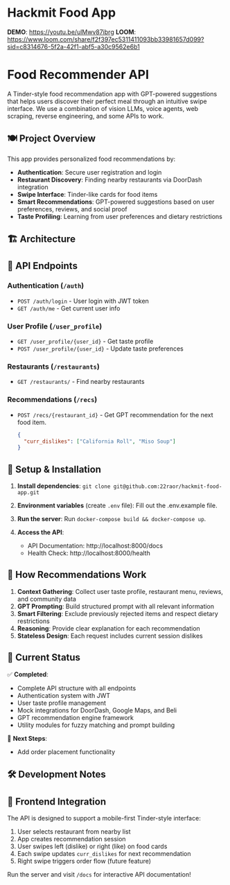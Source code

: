 # Hackmit Food App

**DEMO**: https://youtu.be/ulMwv87ibrg
**LOOM**: https://www.loom.com/share/f2f397ec5311411093bb33981657d099?sid=c8314676-5f2a-42f1-abf5-a30c9562e6b1

# Food Recommender API

A Tinder-style food recommendation app with GPT-powered suggestions that helps users discover their perfect meal through an intuitive swipe interface. We use a combination of vision LLMs, voice agents, web scraping, reverse engineering, and some APIs to work.

## 🍽️ Project Overview

This app provides personalized food recommendations by:
- **Authentication**: Secure user registration and login
- **Restaurant Discovery**: Finding nearby restaurants via DoorDash integration
- **Swipe Interface**: Tinder-like cards for food items
- **Smart Recommendations**: GPT-powered suggestions based on user preferences, reviews, and social proof
- **Taste Profiling**: Learning from user preferences and dietary restrictions

## 🏗️ Architecture

## 🚀 API Endpoints

### Authentication (`/auth`)
- `POST /auth/login` - User login with JWT token
- `GET /auth/me` - Get current user info

### User Profile (`/user_profile`)
- `GET /user_profile/{user_id}` - Get taste profile
- `POST /user_profile/{user_id}` - Update taste preferences

### Restaurants (`/restaurants`)
- `GET /restaurants/` - Find nearby restaurants

### Recommendations (`/recs`)
- `POST /recs/{restaurant_id}` - Get GPT recommendation for the next food item.
  ```json
  {
    "curr_dislikes": ["California Roll", "Miso Soup"]
  }
  ```

## 🔧 Setup & Installation

1. **Install dependencies**:
   `git clone git@github.com:22raor/hackmit-food-app.git`

2. **Environment variables** (create `.env` file):
   Fill out the .env.example file.

3. **Run the server**:
   Run `docker-compose build && docker-compose up`.

4. **Access the API**:
   - API Documentation: http://localhost:8000/docs
   - Health Check: http://localhost:8000/health

## 🧠 How Recommendations Work

1. **Context Gathering**: Collect user taste profile, restaurant menu, reviews, and community data
2. **GPT Prompting**: Build structured prompt with all relevant information
3. **Smart Filtering**: Exclude previously rejected items and respect dietary restrictions
4. **Reasoning**: Provide clear explanation for each recommendation
5. **Stateless Design**: Each request includes current session dislikes

## 🔮 Current Status

✅ **Completed**:
- Complete API structure with all endpoints
- Authentication system with JWT
- User taste profile management
- Mock integrations for DoorDash, Google Maps, and Beli
- GPT recommendation engine framework
- Utility modules for fuzzy matching and prompt building

🚧 **Next Steps**:
- Add order placement functionality

## 🛠️ Development Notes

## 📱 Frontend Integration

The API is designed to support a mobile-first Tinder-style interface:
1. User selects restaurant from nearby list
2. App creates recommendation session
3. User swipes left (dislike) or right (like) on food cards
4. Each swipe updates `curr_dislikes` for next recommendation
5. Right swipe triggers order flow (future feature)

Run the server and visit `/docs` for interactive API documentation!
